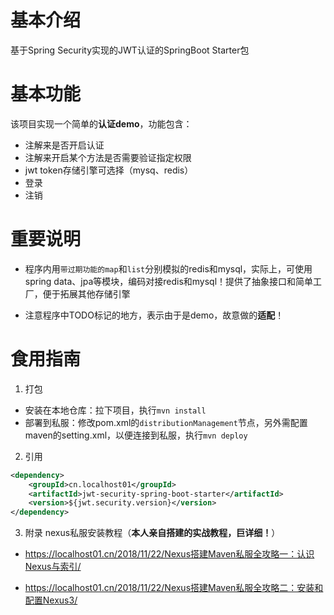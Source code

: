 # 基本介绍
基于Spring Security实现的JWT认证的SpringBoot Starter包

# 基本功能
该项目实现一个简单的**认证demo**，功能包含：
* 注解来是否开启认证
* 注解来开启某个方法是否需要验证指定权限
* jwt token存储引擎可选择（mysq、redis）
* 登录
* 注销

# 重要说明
* 程序内用`带过期功能的map`和`list`分别模拟的redis和mysql，实际上，可使用spring data、jpa等模块，编码对接redis和mysql！提供了抽象接口和简单工厂，便于拓展其他存储引擎

* 注意程序中TODO标记的地方，表示由于是demo，故意做的**适配**！

# 食用指南
1. 打包
* 安装在本地仓库：拉下项目，执行`mvn install`
* 部署到私服：修改pom.xml的`distributionManagement`节点，另外需配置maven的setting.xml，以便连接到私服，执行`mvn deploy`

2. 引用
```xml
<dependency>
	<groupId>cn.localhost01</groupId>
	<artifactId>jwt-security-spring-boot-starter</artifactId>
	<version>${jwt.security.version}</version>
</dependency>
```

3. 附录
nexus私服安装教程（**本人亲自搭建的实战教程，巨详细！**）
* https://localhost01.cn/2018/11/22/Nexus搭建Maven私服全攻略一：认识Nexus与索引/

* https://localhost01.cn/2018/11/22/Nexus搭建Maven私服全攻略二：安装和配置Nexus3/